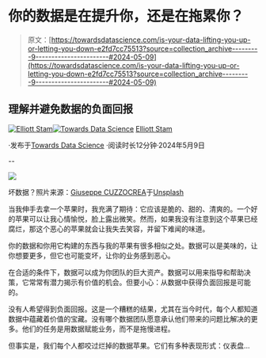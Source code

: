 # 你的数据是在提升你，还是在拖累你？

> 原文：[https://towardsdatascience.com/is-your-data-lifting-you-up-or-letting-you-down-e2fd7cc75513?source=collection_archive---------9-----------------------#2024-05-09](https://towardsdatascience.com/is-your-data-lifting-you-up-or-letting-you-down-e2fd7cc75513?source=collection_archive---------9-----------------------#2024-05-09)

## 理解并避免数据的负面回报

[](https://medium.com/@elliottstam?source=post_page---byline--e2fd7cc75513--------------------------------)[![Elliott Stam](../Images/5469da79b12b9d5842df36d381415033.png)](https://medium.com/@elliottstam?source=post_page---byline--e2fd7cc75513--------------------------------)[](https://towardsdatascience.com/?source=post_page---byline--e2fd7cc75513--------------------------------)[![Towards Data Science](../Images/a6ff2676ffcc0c7aad8aaf1d79379785.png)](https://towardsdatascience.com/?source=post_page---byline--e2fd7cc75513--------------------------------) [Elliott Stam](https://medium.com/@elliottstam?source=post_page---byline--e2fd7cc75513--------------------------------)

·发布于[Towards Data Science](https://towardsdatascience.com/?source=post_page---byline--e2fd7cc75513--------------------------------) ·阅读时长12分钟·2024年5月9日

--

![](../Images/23e6e7dbcba52d8905e574dc0b14721e.png)

坏数据？照片来源：[Giuseppe CUZZOCREA](https://unsplash.com/@kuzzogiu?utm_source=medium&utm_medium=referral)于[Unsplash](https://unsplash.com/?utm_source=medium&utm_medium=referral)

当我伸手去拿一个苹果时，我充满了期待：它应该是脆的、甜的、清爽的。一个好的苹果可以让我心情愉悦，脸上露出微笑。然而，如果我没有注意到这个苹果已经腐烂，那这个恶心的苹果就会让我失去笑容，并留下难闻的味道。

你的数据和你用它构建的东西与我的苹果有很多相似之处。数据可以是美味的，让你想要更多，但它也可能变坏，让你的业务感到恶心。

在合适的条件下，数据可以成为你团队的巨大资产。数据可以用来指导和帮助决策，它常常有潜力揭示有价值的机会。但要小心：从数据中获得负面回报是可能的。

没有人希望得到负面回报。这是一个糟糕的结果，尤其在当今时代，每个人都知道数据中蕴藏着价值的宝藏。没有哪个数据团队愿意承认他们带来的问题比解决的更多。他们的任务是用数据赋能业务，而不是拖慢进程。

但事实是，我们每个人都咬过烂掉的数据苹果。它们有多种表现形式：仪表盘…
